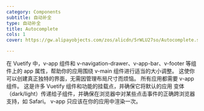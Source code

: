 ```yaml
---
category: Components
subtitle: 自动补全
type: 自动补全
title: Autocomplete
cols: 1
cover: https://gw.alipayobjects.com/zos/alicdn/5rWLU27so/Autocomplete.svg

---
```


在 Vuetify 中，v-app 组件和 v-navigation-drawer、v-app-bar、v-footer 等组件上的 app 属性，帮助你的应用围绕 v-main 组件进行适当的大小调整。 这使你可以创建真正独特的界面，无需因管理布局尺寸而烦恼。 所有应用都需要 v-app 组件。 这是许多 Vuetify 组件和功能的挂载点，并确保它将默认的应用 变体 （dark/light）传递给子组件，并确保在浏览器中对某些点击事件的正确跨浏览器支持，如 Safari。 v-app 只应该在你的应用中渲染一次。

